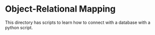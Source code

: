 # Object-Relational Mapping
This directory has scripts to learn how to connect with a database with a python script.

